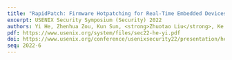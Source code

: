 ```yaml
---
title: "RapidPatch: Firmware Hotpatching for Real-Time Embedded Devices"
excerpt: USENIX Security Symposium (Security) 2022
authors: Yi He, Zhenhua Zou, Kun Sun, <strong>Zhuotao Liu</strong>, Ke Xu, Qian Wang, Chao Shen, Zhi Wang, Qi Li
pdf: https://www.usenix.org/system/files/sec22-he-yi.pdf
doi: https://www.usenix.org/conference/usenixsecurity22/presentation/he-yi
seq: 2022-6
---
```


